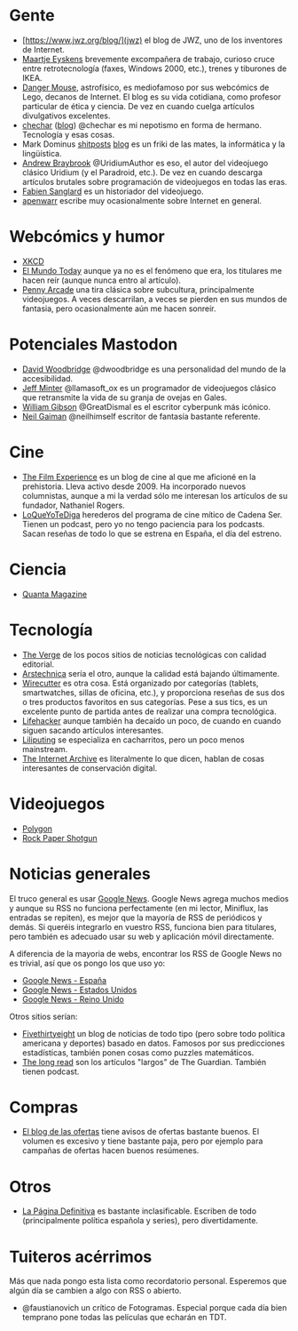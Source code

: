# Gente

* [https://www.jwz.org/blog/](jwz) el blog de JWZ, uno de los inventores de Internet.
* [Maartje Eyskens](https://blahaj.social/@maartje.rss) brevemente excompañera de trabajo, curioso cruce entre retrotecnología (faxes, Windows 2000, etc.), trenes y tiburones de IKEA.
* [Danger Mouse](https://www.dangermouse.net/), astrofísico, es mediofamoso por sus webcómics de Lego, decanos de Internet.
  El blog es su vida cotidiana, como profesor particular de ética y ciencia.
  De vez en cuando cuelga artículos divulgativos excelentes.
* [chechar](https://mastodon.xyz/@chechar) ([blog](https://obm.corcoles.net/)) @chechar es mi nepotismo en forma de hermano.
  Tecnología y esas cosas.
* Mark Dominus [shitposts](https://shitpost.plover.com) [blog](https://blog.plover.com/) es un friki de las mates, la informática y la lingüística.
* [Andrew Braybrook](http://uridiumauthor.blogspot.com/) @UridiumAuthor es eso, el autor del videojuego clásico Uridium (y el Paradroid, etc.).
  De vez en cuando descarga artículos brutales sobre programación de videojuegos en todas las eras.
* [Fabien Sanglard](https://fabiensanglard.net/) es un historiador del videojuego.
* [apenwarr](https://apenwarr.ca/log/) escribe muy ocasionalmente sobre Internet en general.

# Webcómics y humor

* [XKCD](https://xkcd.com/)
* [El Mundo Today](https://www.elmundotoday.com) aunque ya no es el fenómeno que era, los titulares me hacen reír (aunque nunca entro al artículo).
* [Penny Arcade](https://www.penny-arcade.com/comic/) una tira clásica sobre subcultura, principalmente videojuegos.
  A veces descarrilan, a veces se pierden en sus mundos de fantasia, pero ocasionalmente aún me hacen sonreír.

# Potenciales Mastodon

* [David Woodbridge](https://mastodon.au/@Woody) @dwoodbridge es una personalidad del mundo de la accesibilidad.
* [Jeff Minter](https://toot.wales/@llamasoft_ox) @llamasoft_ox es un programador de videojuegos clásico que retransmite la vida de su granja de ovejas en Gales.
* [William Gibson](https://mastodon.social/@GreatDismal) @GreatDismal es el escritor cyberpunk más icónico.
* [Neil Gaiman](https://mastodon.social/@neilhimself) @neilhimself escritor de fantasía bastante referente.

# Cine

* [The Film Experience](http://thefilmexperience.net/blog/) es un blog de cine al que me aficioné en la prehistoria.
  Lleva activo desde 2009.
  Ha incorporado nuevos columnistas, aunque a mi la verdad sólo me interesan los artículos de su fundador, Nathaniel Rogers.
* [LoQueYoTeDiga](https://www.elcinedeloqueyotediga.net/) herederos del programa de cine mítico de Cadena Ser.
  Tienen un podcast, pero yo no tengo paciencia para los podcasts.
  Sacan reseñas de todo lo que se estrena en España, el día del estreno.

# Ciencia

* [Quanta Magazine](https://www.quantamagazine.org)

# Tecnología

* [The Verge](https://www.theverge.com/) de los pocos sitios de noticias tecnológicas con calidad editorial.
* [Arstechnica](https://arstechnica.com) sería el otro, aunque la calidad está bajando últimamente.
* [Wirecutter](https://thewirecutter.com) es otra cosa.
  Está organizado por categorías (tablets, smartwatches, sillas de oficina, etc.), y proporciona reseñas de sus dos o tres productos favoritos en sus categorías.
  Pese a sus tics, es un excelente punto de partida antes de realizar una compra tecnológica.
* [Lifehacker](https://lifehacker.com) aunque también ha decaído un poco, de cuando en cuando siguen sacando artículos interesantes.
* [Liliputing](https://liliputing.com) se especializa en cacharritos, pero un poco menos mainstream.
* [The Internet Archive](https://blog.archive.org/) es literalmente lo que dicen, hablan de cosas interesantes de conservación digital.

# Videojuegos

* [Polygon](https://www.polygon.com/)
* [Rock Paper Shotgun](https://www.rockpapershotgun.com)

# Noticias generales

El truco general es usar [Google News](https://news.google.com/).
Google News agrega muchos medios y aunque su RSS no funciona perfectamente (en mi lector, Miniflux, las entradas se repiten), es mejor que la mayoría de RSS de periódicos y demás.
Si queréis integrarlo en vuestro RSS, funciona bien para titulares, pero también es adecuado usar su web y aplicación móvil directamente.

A diferencia de la mayoria de webs, encontrar los RSS de Google News no es trivial, así que os pongo los que uso yo:

* [Google News - España](https://news.google.com/rss?hl=es&gl=ES&ceid=ES%3Aes&oc=11)
* [Google News - Estados Unidos](https://news.google.com/rss?hl=en-US&gl=US&ceid=US%3Aen&oc=11)
* [Google News - Reino Unido](https://news.google.com/rss?hl=en-GB&gl=GB&ceid=GB%3Aen&oc=11)

Otros sitios serían:

* [Fivethirtyeight](https://fivethirtyeight.com) un blog de noticias de todo tipo (pero sobre todo política americana y deportes) basado en datos.
  Famosos por sus predicciones estadísticas, también ponen cosas como puzzles matemáticos.
* [The long read](https://www.theguardian.com/news/series/the-long-read) son los artículos "largos" de The Guardian.
  También tienen podcast.

# Compras

* [El blog de las ofertas](https://www.ofertitas.es) tiene avisos de ofertas bastante buenos.
  El volumen es excesivo y tiene bastante paja, pero por ejemplo para campañas de ofertas hacen buenos resúmenes.

# Otros

* [La Página Definitiva](https://www.lapaginadefinitiva.com/) es bastante inclasificable.
  Escriben de todo (principalmente política española y series), pero divertidamente.

# Tuiteros acérrimos

Más que nada pongo esta lista como recordatorio personal.
Esperemos que algún día se cambien a algo con RSS o abierto.

* @faustianovich un crítico de Fotogramas. Especial porque cada día bien temprano pone todas las películas que echarán en TDT.
